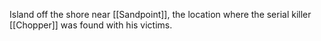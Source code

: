 Island off the shore near [[Sandpoint]], the location where the serial killer [[Chopper]] was found with his victims.